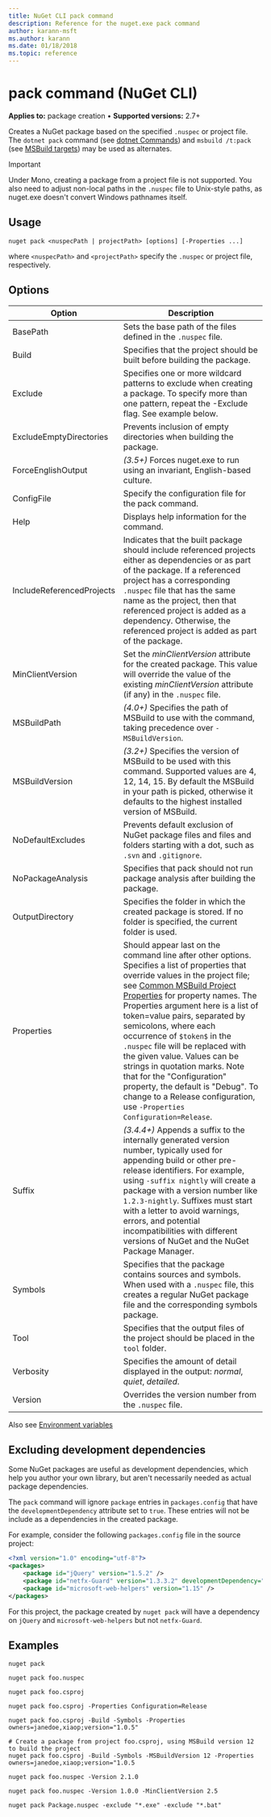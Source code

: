 ```yaml
---
title: NuGet CLI pack command
description: Reference for the nuget.exe pack command
author: karann-msft
ms.author: karann
ms.date: 01/18/2018
ms.topic: reference
---
```


# pack command (NuGet CLI)

**Applies to:** package creation &bullet; **Supported versions:** 2.7+

Creates a NuGet package based on the specified `.nuspec` or project file. The `dotnet pack` command (see [dotnet Commands](dotnet-Commands.md)) and `msbuild /t:pack` (see [MSBuild targets](../reference/msbuild-targets.md)) may be used as alternates.

> [!Important]
> Under Mono, creating a package from a project file is not supported. You also need to adjust non-local paths in the `.nuspec` file to Unix-style paths, as nuget.exe doesn't convert Windows pathnames itself.

## Usage

```cli
nuget pack <nuspecPath | projectPath> [options] [-Properties ...]
```

where `<nuspecPath>` and `<projectPath>` specify the `.nuspec` or project file, respectively.

## Options

| Option | Description |
| --- | --- |
| BasePath | Sets the base path of the files defined in the `.nuspec` file. |
| Build | Specifies that the project should be built before building the package. |
| Exclude | Specifies one or more wildcard patterns to exclude when creating a package. To specify more than one pattern, repeat the -Exclude flag. See example below. |
| ExcludeEmptyDirectories | Prevents inclusion of empty directories when building the package. |
| ForceEnglishOutput | *(3.5+)* Forces nuget.exe to run using an invariant, English-based culture. |
| ConfigFile | Specify the configuration file for the pack command. |
| Help | Displays help information for the command. |
| IncludeReferencedProjects | Indicates that the built package should include referenced projects either as dependencies or as part of the package. If a referenced project has a corresponding `.nuspec` file that has the same name as the project, then that referenced project is added as a dependency. Otherwise, the referenced project is added as part of the package. |
| MinClientVersion | Set the *minClientVersion* attribute for the created package. This value will override the value of the existing *minClientVersion* attribute (if any) in the `.nuspec` file. |
| MSBuildPath | *(4.0+)* Specifies the path of MSBuild to use with the command, taking precedence over `-MSBuildVersion`. |
| MSBuildVersion | *(3.2+)* Specifies the version of MSBuild to be used with this command. Supported values are 4, 12, 14, 15. By default the MSBuild in your path is picked, otherwise it defaults to the highest installed version of MSBuild. |
| NoDefaultExcludes | Prevents default exclusion of NuGet package files and files and folders starting with a dot, such as `.svn` and `.gitignore`. |
| NoPackageAnalysis | Specifies that pack should not run package analysis after building the package. |
| OutputDirectory | Specifies the folder in which the created package is stored. If no folder is specified, the current folder is used. |
| Properties | Should appear last on the command line after other options. Specifies a list of properties that override values in the project file; see [Common MSBuild Project Properties](/visualstudio/msbuild/common-msbuild-project-properties) for property names. The Properties argument here is a list of token=value pairs, separated by semicolons, where each occurrence of `$token$` in the `.nuspec` file will be replaced with the given value. Values can be strings in quotation marks. Note that for the "Configuration" property, the default is "Debug". To change to a Release configuration, use `-Properties Configuration=Release`. |
| Suffix | *(3.4.4+)* Appends a suffix to the internally generated version number, typically used for appending build or other pre-release identifiers. For example, using `-suffix nightly` will create a package with a version number like `1.2.3-nightly`. Suffixes must start with a letter to avoid warnings, errors, and potential incompatibilities with different versions of NuGet and the NuGet Package Manager. |
| Symbols | Specifies that the package contains sources and symbols. When used with a `.nuspec` file, this creates a regular NuGet package file and the corresponding symbols package. |
| Tool | Specifies that the output files of the project should be placed in the `tool` folder. |
| Verbosity | Specifies the amount of detail displayed in the output: *normal*, *quiet*, *detailed*. |
| Version | Overrides the version number from the `.nuspec` file. |

Also see [Environment variables](cli-ref-environment-variables.md)

## Excluding development dependencies

Some NuGet packages are useful as development dependencies, which help you author your own library, but aren't necessarily needed as actual package dependencies.

The `pack` command will ignore `package` entries in `packages.config` that have the `developmentDependency` attribute set to `true`. These entries will not be include as a dependencies in the created package.

For example, consider the following `packages.config` file in the source project:

```xml
<?xml version="1.0" encoding="utf-8"?>
<packages>
    <package id="jQuery" version="1.5.2" />
    <package id="netfx-Guard" version="1.3.3.2" developmentDependency="true" />
    <package id="microsoft-web-helpers" version="1.15" />
</packages>
```

For this project, the package created by `nuget pack` will have a dependency on `jQuery` and `microsoft-web-helpers` but not `netfx-Guard`.

## Examples

```cli
nuget pack

nuget pack foo.nuspec

nuget pack foo.csproj

nuget pack foo.csproj -Properties Configuration=Release

nuget pack foo.csproj -Build -Symbols -Properties owners=janedoe,xiaop;version="1.0.5"

# Create a package from project foo.csproj, using MSBuild version 12 to build the project
nuget pack foo.csproj -Build -Symbols -MSBuildVersion 12 -Properties owners=janedoe,xiaop;version="1.0.5

nuget pack foo.nuspec -Version 2.1.0

nuget pack foo.nuspec -Version 1.0.0 -MinClientVersion 2.5

nuget pack Package.nuspec -exclude "*.exe" -exclude "*.bat"
```
